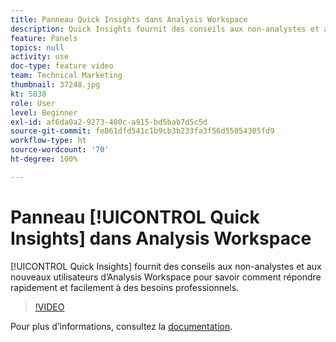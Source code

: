 ```yaml
---
title: Panneau Quick Insights dans Analysis Workspace
description: Quick Insights fournit des conseils aux non-analystes et aux nouveaux utilisateurs d’Analysis Workspace pour savoir comment répondre rapidement et facilement à des besoins professionnels.
feature: Panels
topics: null
activity: use
doc-type: feature video
team: Technical Marketing
thumbnail: 37248.jpg
kt: 5838
role: User
level: Beginner
exl-id: af6da0a2-9273-480c-a915-bd5bab7d5c5d
source-git-commit: fe861dfd541c1b9cb3b233fa3f56d55054305fd9
workflow-type: ht
source-wordcount: '70'
ht-degree: 100%

---
```


# Panneau [!UICONTROL Quick Insights] dans Analysis Workspace

[!UICONTROL Quick Insights] fournit des conseils aux non-analystes et aux nouveaux utilisateurs d’Analysis Workspace pour savoir comment répondre rapidement et facilement à des besoins professionnels.

>[!VIDEO](https://video.tv.adobe.com/v/37248/?quality=12&learn=on)

Pour plus d’informations, consultez la [documentation](https://experienceleague.adobe.com/docs/analytics/analyze/analysis-workspace/panels/quickinsight.html?lang=fr).
